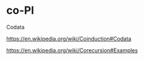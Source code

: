 # co-Pl






Codata

https://en.wikipedia.org/wiki/Coinduction#Codata






https://en.wikipedia.org/wiki/Corecursion#Examples

















